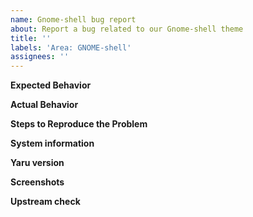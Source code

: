 ```yaml
---
name: Gnome-shell bug report
about: Report a bug related to our Gnome-shell theme
title: ''
labels: 'Area: GNOME-shell'
assignees: ''
---
```


<!--
Thank you for contributing to Yaru, the Ubuntu's default theme made by the Community.
If you found a bug please consider to fill below information, this will help us to understand the problem and we don't bother you with other questions :)

(NOTE: you can remove all the text inside comment quotes)
-->

<!--===================
     World 1 - Stage 1
    ===================-->

<!-- Thank you for taking the time of write this bug report, these are the minimum info we need: -->

**Expected Behavior**

<!-- (What you were trying to do)-->

**Actual Behavior**

<!-- (What happened instead)-->

**Steps to Reproduce the Problem**

<!--
1. Go to '...'
2. Click on '....'
3. Scroll down to '....'
4. See problem
-->

**System information**

<!--
- Shell version: (run `$ gnome-shell --version`) [e.g. 3.36.3]
- OS version: (run `$ lsb_release -a`) [e.g. Ubuntu 20.04.1]
-->

**Yaru version**

<!--
Please report the Yaru version in your system using one of the following commands:

* If you just use the default Ubuntu session

    `$ apt show yaru-theme-gnome-shell`

* If you installed from the sources, go the Yaru folder and copy the output of the following terminal command instead

    `$ git describe`
-->

<!--===================
     World 1 - Stage 2
    ===================-->

<!-- Do you really want to help us? Please also do these additional things: -->

**Screenshots**

<!-- (Insert here some screenshots to help explain better your problem)-->

**Upstream check**

 <!-- Please also check if the problem also occurs with the Adwaita upstream theme. To do that, firstly install Gnome session:

    `$ sudo apt install gnome-session`

Then log-out, reconnect you using the Gnome session (click on the gear for switch), and check if the problem is still there. -->

<!--==================================
     World 1 - 🔥 🏰 Boss stage 🏰 🔥
    ==================================-->

<!--
Do you know how to fix that problem? Maybe could you create a PR!
To begin this quest, please firstly have a look to the Contributing doc file: https://github.com/ubuntu/yaru/blob/master/CONTRIBUTING.md
-->

<!-- Thanks a lot! -->
